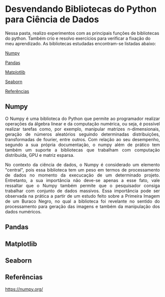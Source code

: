 # Desvendando Bibliotecas do Python para Ciência de Dados

Nessa pasta, realizo experimentos com as principais funções de bibliotecas do python. Também crio e resolvo exercícios para verificar a fixação do meu aprendizado. As bibliotecas estudadas encontram-se listadas abaixo:

[Numpy](#introduction)

[Pandas](#introduction2)

[Matplotlib](#introduction3)

[Seaborn](#introduction4)

[Referências](#introduction5)

## Numpy <a name="introduction"></a>

<div style="text-align: justify">
O Numpy é uma biblioteca do Python que permite ao programador realizar operações da álgebra linear e da computação numérica, ou seja, é possível realizar tarefas como, por exemplo, manipular matrizes n-dimensionais, geração de números aleatórios seguindo determinadas distribuições, transformadas de fourier, entre outros. Com relação ao seu desempenho, segundo a sua própria documentação, o numpy além de prático tem também um suporte a bibliotecas que trabalham com computação distribuída, GPU e matriz esparsa.

No contexto da ciência de dados, o Numpy é considerado um elemento "central", pois essa biblioteca tem um peso em termos de processamento de dados no momento da execucação de um determinado projeto. Entretanto, a sua importância não deve-se apenas a esse fato, vale ressaltar que o Numpy também permite que o pesquisador consiga trabalhar com conjunto de dados massivos. Essa importância pode ser observada na prática a partir de um estudo feito sobre a Primeira Imagem de um Buraco Negro, no qual a biblioteca foi revelante no sentido do processamento para geração das imagens e também da manipulação dos dados numéricos.
</div>
 
## Pandas <a name="introduction2"></a>

## Matplotlib <a name="introduction3"></a>

## Seaborn <a name="introduction4"></a>

## Referências <a name="introduction5"></a>

https://numpy.org/

